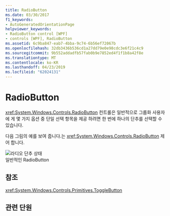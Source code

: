 ```yaml
---
title: RadioButton
ms.date: 03/30/2017
f1_keywords:
- AutoGeneratedOrientationPage
helpviewer_keywords:
- RadioButton control [WPF]
- controls [WPF], RadioButton
ms.assetid: 6c9ba847-eab7-4bba-9c74-6b56ef72067b
ms.openlocfilehash: 32db3436b536cd1a27dd79e0e98cdc3e6f21c4c9
ms.sourcegitcommit: 9b552addadfb57fab0b9e7852ed4f1f1b8a42f8e
ms.translationtype: MT
ms.contentlocale: ko-KR
ms.lasthandoff: 04/23/2019
ms.locfileid: "62024131"
---
```

# <a name="radiobutton"></a>RadioButton
<xref:System.Windows.Controls.RadioButton> 컨트롤은 일반적으로 그룹화 사용자에 게 몇 가지 옵션 중 단일 선택 항목을 제공 하려면 한 번에 하나의 단추를 선택할 수 있습니다.  
  
 다음 그림의 예를 보여 줍니다.는 <xref:System.Windows.Controls.RadioButton> 제어 합니다.  
  
 ![라디오 단추 상태](./media/ss-ctl-radiobuttons.gif "SS_CTL_radiobuttons")  
일반적인 RadioButton  
  
## <a name="reference"></a>참조  
 <xref:System.Windows.Controls.Primitives.ToggleButton>  
  
## <a name="related-sections"></a>관련 단원

